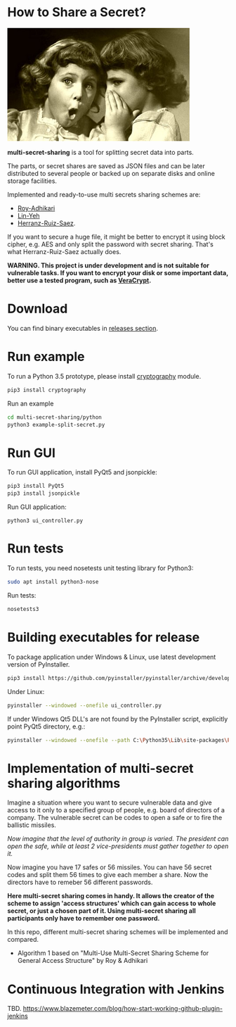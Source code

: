 # How to Share a Secret?

![Traditional way of sharing a secret](https://raw.githubusercontent.com/Qbicz/multi-secret-sharing/master/docs/Sharing-Secrets.jpg)

**multi-secret-sharing** is a tool for splitting secret data into parts.

The parts, or secret shares are saved as JSON files and can be later distributed to several people or backed up on separate disks and online storage facilities.

Implemented and ready-to-use multi secrets sharing schemes are:
- [Roy-Adhikari](https://arxiv.org/abs/1409.0089)
- [Lin-Yeh](https://pdfs.semanticscholar.org/0ebb/e71b8ba333b3a5431a489c761915de59ba00.pdf)
- [Herranz-Ruiz-Saez](http://www.sciencedirect.com/science/article/pii/S0020019013001373).

If you want to secure a huge file, it might be better to encrypt it using block cipher, e.g. AES and only split the password with secret sharing. That's what Herranz-Ruiz-Saez actually does.

**WARNING. This project is under development and is not suitable for vulnerable tasks. If you want to encrypt your disk or some important data, better use a tested program, such as [VeraCrypt](https://sourceforge.net/projects/veracrypt/).**

# Download
You can find binary executables in [releases section](https://github.com/Qbicz/multi-secret-sharing/releases).


# Run example
To run a Python 3.5 prototype, please install [cryptography](https://pypi.python.org/pypi/cryptography) module.
```bash
pip3 install cryptography
```
Run an example
```bash
cd multi-secret-sharing/python
python3 example-split-secret.py
```

# Run GUI
To run GUI application, install PyQt5 and jsonpickle:
```bash
pip3 install PyQt5
pip3 install jsonpickle
```
Run GUI application:
```
python3 ui_controller.py
```

# Run tests
To run tests, you need nosetests unit testing library for Python3:
```bash
sudo apt install python3-nose
```
Run tests:
```bash
nosetests3
```

# Building executables for release
To package application under Windows & Linux, use latest development version of PyInstaller.
```bash
pip3 install https://github.com/pyinstaller/pyinstaller/archive/develop.zip
```

Under Linux:
```bash
pyinstaller --windowed --onefile ui_controller.py
```
If under Windows Qt5 DLL's are not found by the PyInstaller script, explicitly point PyQt5 directory, e.g.:
```bash
pyinstaller --windowed --onefile --path C:\Python35\Lib\site-packages\PyQt5\Qt\bin ui_controller.py
```
# Implementation of multi-secret sharing algorithms

Imagine a situation where you want to secure vulnerable data and give access to it only to a specified group of people, e.g. board of directors of a company. The vulnerable secret can be codes to open a safe or to fire the ballistic missiles.

*Now imagine that the level of authority in group is varied. The president can open the safe, while at least 2 vice-presidents must gather together to open it.*

Now imagine you have 17 safes or 56 missiles. You can have 56 secret codes and split them 56 times to give each member a share. Now the directors have to remeber 56 different passwords.

**Here multi-secret sharing comes in handy. It allows the creator of the scheme to assign 'access structures' which can gain access to whole secret, or just a chosen part of it. Using multi-secret sharing all participants only have to remember one password.**

In this repo, different multi-secret sharing schemes will be implemented and compared.

- Algorithm 1 based on "Multi-Use Multi-Secret Sharing Scheme for General Access Structure" by Roy & Adhikari


# Continuous Integration with Jenkins
TBD.
https://www.blazemeter.com/blog/how-start-working-github-plugin-jenkins
